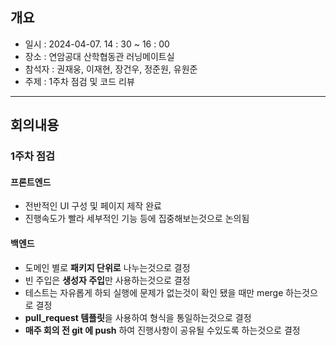 ## 개요
- 일시 : 2024-04-07. 14 : 30 ~ 16 : 00
- 장소 : 연암공대 산학협동관 러닝메이트실
- 참석자 : 권재웅, 이재현, 장건우, 정준원, 유원준
- 주제 :  1주차 점검 및 코드 리뷰  
---
## 회의내용

### 1주차 점검
#### 프론트엔드
- 전반적인 UI 구성 및 페이지 제작 완료
- 진행속도가 빨라 세부적인 기능 등에 집중해보는것으로 논의됨
#### 백엔드
- 도메인 별로 **패키지 단위로** 나누는것으로 결정
- 빈 주입은 **생성자 주입**만 사용하는것으로 결정
- 테스트는 자유롭게 하되 실행에 문제가 없는것이 확인 됐을 때만 merge 하는것으로 결정
- **pull_request 템플릿**을 사용하여 형식을 통일하는것으로 결정
- **매주 회의 전 git 에 push** 하여 진행사항이 공유될 수있도록 하는것으로 결정 